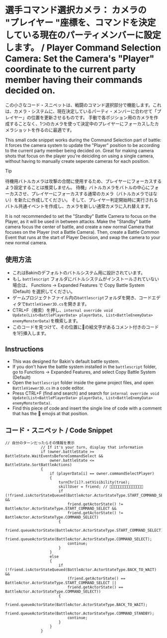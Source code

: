 # 選手コマンド選択カメラ： カメラの "プレイヤー "座標を、コマンドを決定している現在のパーティメンバーに設定します。 / Player Command Selection Camera: Set the Camera's "Player" coordinate to the current party member having their commands decided on.

この小さなコード・スニペットは、戦闘のコマンド選択部分で機能します。これは、カメラ・システムに、現在決定しているパーティ・メンバーに合わせて「プレイヤー」の位置を更新させるものです。 
手動で各ポジション用のカメラを作成することなく、1つのカメラを使って決定中のプレイヤーにフォーカスしたカメラショットを作るのに最適です。

This small code snippet works during the Command Selection part of battle: it forces the camera system to update the "Player" position to be according to the current party member being decided on. 
Great for making camera shots that focus on the player you're deiciding on using a single camera, without having to manually create seperate cameras for each position.

> [!TIP]
> 待機用バトルカメラは攻撃の合間に使用するため、プレイヤーにフォーカスするよう設定することは推奨しません。
> 待機」バトルカメラをバトルの中心にフォーカスさせ、プレイヤーにフォーカスする通常のカメラ（バトルカメラではない）を新たに作成してください。
> そして、プレイヤー判定開始時に実行されるバトル共通イベントを作成し、カメラを新しい通常カメラに入れ替えます。
>
> It is not recommended to set the "Standby" Battle Camera to focus on the Player, as it will be used in between attacks.
> Make the "Standby" battle camera focus the center of battle, and create a new normal Camera that focuses on the Player (not a Battle Camera).
> Then, create a Battle Common Event that runs at the start of Player Decision, and swap the camera to your new normal camera.

## 使用方法

* これはBakinのデフォルトのバトルシステム用に設計されています。
* もし ``battlescript`` フォルダにバトルシステムがインストールされていない場合は、 Functions -> Expanded Features で Copy Battle System (Default) を選択してください。
* ゲームプロジェクトファイル内の``battlescript``フォルダを開き、コードエディタで``BattleViewer3D.cs``を開きます。
* CTRL+F（検索）を押し、``internal override void Update(List<BattlePlayerData> playerData, List<BattleEnemyData> enemyMonsterData)``を検索します。
* このコードを見つけて、その位置に💢の絵文字があるコメント付きのコードを1行挿入します。

## Instructions

* This was designed for Bakin's default battle system.
* If you don't have the battle system installed in the ``battlescript`` folder, go to Functions -> Expanded Features, and select Copy Battle System (Default)
* Open the ``battlescript`` folder inside the game project files, and open ``BattleViewer3D.cs`` in a code editor.
* Press CTRL+F (find and search) and search for ``internal override void Update(List<BattlePlayerData> playerData, List<BattleEnemyData> enemyMonsterData)``.
* Find this piece of code and insert the single line of code with a comment that has the 💢 emojis at that position.

## コード・スニペット / Code Snippet

```
// 自分のターンだったらその情報を表示
                // If it's your turn, display that information
                if (owner.battleState >= BattleState.WaitEventsBeforeCommandSelect &&
                    owner.battleState <= BattleState.SortBattleActions)
                {
                    if (playerData[i] == owner.commandSelectPlayer)
                    {
                        turnChr[i]?.setVisibility(true);
                        skillUser = friend; // 💢💢💢💢💢💢💢💢💢💢💢💢💢💢💢
                        if (!friend.isActorStateQueued(BattleActor.ActorStateType.START_COMMAND_SELECT) &&
                            friend.getActorState() != BattleActor.ActorStateType.START_COMMAND_SELECT &&
                            friend.getActorState() != BattleActor.ActorStateType.COMMAND_SELECT)
                        {
                            friend.queueActorState(BattleActor.ActorStateType.START_COMMAND_SELECT);
                            friend.queueActorState(BattleActor.ActorStateType.COMMAND_SELECT);
                            continue;
                        }
                    }
                    else
                    {
                        if (!friend.isActorStateQueued(BattleActor.ActorStateType.BACK_TO_WAIT) &&
                            (friend.getActorState() == BattleActor.ActorStateType.START_COMMAND_SELECT ||
                            friend.getActorState() == BattleActor.ActorStateType.COMMAND_SELECT))
                        {
                            friend.queueActorState(BattleActor.ActorStateType.BACK_TO_WAIT);
                            friend.queueActorState(BattleActor.ActorStateType.COMMAND_STANDBY);
                            continue;
                        }
                    }
                }
```
